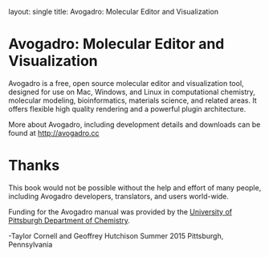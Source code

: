 layout: single 
title: Avogadro: Molecular Editor and Visualization 

# Avogadro: Molecular Editor and Visualization

Avogadro is a free, open source molecular editor and visualization
tool, designed for use on Mac, Windows, and Linux in computational
chemistry, molecular modeling, bioinformatics, materials science, and
related areas. It offers flexible high quality rendering and a
powerful plugin architecture.

More about Avogadro, including development details and downloads can
be found at <http://avogadro.cc>

# Thanks

This book would not be possible without the help and effort of many people, including Avogadro developers, translators, and users world-wide.

Funding for the Avogadro manual was provided by the [University of Pittsburgh Department of Chemistry](http://www.chem.pitt.edu/).

-Taylor Cornell and Geoffrey Hutchison
Summer 2015
Pittsburgh, Pennsylvania
